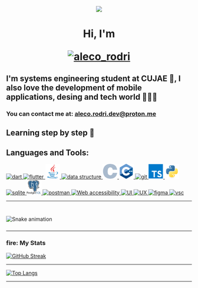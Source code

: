 <div id="header" align="center">

  <img src="https://media.giphy.com/media/M9gbBd9nbDrOTu1Mqx/giphy.gif" width="100"/>
  
</div>

<h1 align="center">
 Hi, I'm
 <p align=""> <a href="https://twitter.com/aleco_rodri" target="blank"><img src="https://img.shields.io/twitter/follow/aleco_rodri?logo=twitter&style=for-the-badge" alt="aleco_rodri" /></a> </p>

</h1>

## I'm systems engineering student at CUJAE 💚, I also love the development of mobile applications, desing and tech world 👨🏻‍💻

### You can contact me at:  aleco.rodri.dev@proton.me

## Learning step by step 🌱

<h2 align="left">Languages and Tools:</h2>

<p>
<a href="https://dart.dev" target="_blank" rel="noreferrer"> <img src="https://www.vectorlogo.zone/logos/dartlang/dartlang-icon.svg" alt="dart" width="40" height="40"/> </a>
<a href="https://flutter.dev" target="_blank" rel="noreferrer"> <img src="https://www.vectorlogo.zone/logos/flutterio/flutterio-icon.svg" alt="flutter" width="40" height="40"/> </a>
<a href="https://www.java.com" target="_blank" rel="noreferrer"> <img src="https://raw.githubusercontent.com/devicons/devicon/master/icons/java/java-original.svg" alt="java" width="40" height="40"/> </a>
<a href="https://docs.oracle.com/javase/tutorial/collections/intro/index.html" target="_blank" rel="noreferrer"> <img src="https://cdn.jsdelivr.net/gh/devicons/devicon/icons/mysql/mysql-original.svg" alt="data structure" width="40" height="40"/> </a>
<a href="https://www.cprogramming.com/" target="_blank" rel="noreferrer"> <img src="https://raw.githubusercontent.com/devicons/devicon/master/icons/c/c-original.svg" alt="c" width="40" height="40"/> </a> <a href="https://www.w3schools.com/cpp/" target="_blank" rel="noreferrer"> <img src="https://raw.githubusercontent.com/devicons/devicon/master/icons/cplusplus/cplusplus-original.svg" alt="cplusplus" width="40" height="40"/> </a><a href="https://git-scm.com/" target="_blank" rel="noreferrer"> <img src="https://www.vectorlogo.zone/logos/git-scm/git-scm-icon.svg" alt="git" width="40" height="40"/> </a>
<a href="https://codigofacilito.com/certificates/57813" target="_blank" rel="noreferrer"> <img src="https://raw.githubusercontent.com/devicons/devicon/master/icons/typescript/typescript-original.svg" alt="typescript" width="40" height="40"/> </a> <a href="https://www.python.org" target="_blank" rel="noreferrer"> <img src="https://raw.githubusercontent.com/devicons/devicon/master/icons/python/python-original.svg" alt="python" width="40" height="40"/></a> <a href="https://www.sqlite.org/" target="_blank" rel="noreferrer"> <img src="https://www.vectorlogo.zone/logos/sqlite/sqlite-icon.svg" alt="sqlite" width="40" height="40"/> </a>
 <a href="https://www.postgresql.org" target="_blank" rel="noreferrer"> <img src="https://raw.githubusercontent.com/devicons/devicon/master/icons/postgresql/postgresql-original-wordmark.svg" alt="postgresql" width="40" height="40"/> </a>
 <a href="https://postman.com" target="_blank" rel="noreferrer"> <img src="https://www.vectorlogo.zone/logos/getpostman/getpostman-icon.svg" alt="postman" width="40" height="40"/> </a>
<a href="https://codigofacilito.com/certificates/43212.pdf" target="_blank" rel="noreferrer"> <img src="https://upload.wikimedia.org/wikipedia/commons/0/0f/Accessibility.svg" alt="Web accessibility" width="40" height="40"/> </a>
<a href="https://codigofacilito.com/certificates/57273" target="_blank" rel="noreferrer"> <img src="https://cdn-icons-png.flaticon.com/512/1828/1828884.png" alt="UI" width="40" height="40"/> </a>
<a href="https://codigofacilito.com/certificates/57086" target="_blank" rel="noreferrer"> <img src="https://cdn-icons-png.flaticon.com/512/1828/1828919.png" alt="UX" width="40" height="40"/> </a>
<a href="https://www.figma.com/" target="_blank" rel="noreferrer"> <img src="https://www.vectorlogo.zone/logos/figma/figma-icon.svg" alt="figma" width="40" height="40"/> </a>
<a href="https://code.visualstudio.com/" target="_blank" rel="noreferrer"> <img src="https://miro.medium.com/v2/resize:fit:600/1*u9Rw2zT1kQl0I0Oa-9vc_g.png" alt="vsc" width="40" height="40"/> </a> 
 
 
</p>

---

###

<br clear="both">

<img src="https://github.com/alecorodri/alecorodri/blob/output/snake.svg" alt="Snake animation" />

###

---

### fire: My Stats

[![GitHub Streak](https://github-readme-streak-stats.herokuapp.com/?user=alecorodri&theme=tokyonight)](https://git.io/streak-stats)

---
[![Top Langs](https://github-readme-stats.vercel.app/api/top-langs/?username=alecorodri&layout=compact&theme=tokyonight)](https://github.com/anuraghazra/github-readme-stats)

---
